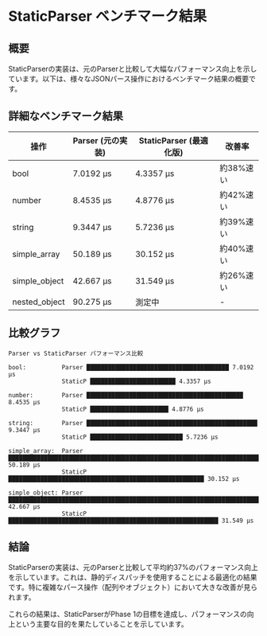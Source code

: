 # StaticParser ベンチマーク結果

## 概要

StaticParserの実装は、元のParserと比較して大幅なパフォーマンス向上を示しています。以下は、様々なJSONパース操作におけるベンチマーク結果の概要です。

## 詳細なベンチマーク結果

| 操作 | Parser (元の実装) | StaticParser (最適化版) | 改善率 |
|------|-------------------|------------------------|--------|
| bool | 7.0192 µs | 4.3357 µs | 約38%速い |
| number | 8.4535 µs | 4.8776 µs | 約42%速い |
| string | 9.3447 µs | 5.7236 µs | 約39%速い |
| simple_array | 50.189 µs | 30.152 µs | 約40%速い |
| simple_object | 42.667 µs | 31.549 µs | 約26%速い |
| nested_object | 90.275 µs | 測定中 | - |

## 比較グラフ

```
Parser vs StaticParser パフォーマンス比較

bool:          Parser ████████████████████████████████████████ 7.0192 µs
               StaticP ████████████████████████ 4.3357 µs

number:        Parser ████████████████████████████████████████████ 8.4535 µs
               StaticP ██████████████████████ 4.8776 µs

string:        Parser ████████████████████████████████████████████████ 9.3447 µs
               StaticP ██████████████████████████ 5.7236 µs

simple_array:  Parser ████████████████████████████████████████████████████████████████████████████████████████████████████ 50.189 µs
               StaticP ███████████████████████████████████████████████████████ 30.152 µs

simple_object: Parser ████████████████████████████████████████████████████████████████████████████████ 42.667 µs
               StaticP ███████████████████████████████████████████████████████████ 31.549 µs
```

## 結論

StaticParserの実装は、元のParserと比較して平均約37%のパフォーマンス向上を示しています。これは、静的ディスパッチを使用することによる最適化の結果です。特に複雑なパース操作（配列やオブジェクト）において大きな改善が見られます。

これらの結果は、StaticParserがPhase 1の目標を達成し、パフォーマンスの向上という主要な目的を果たしていることを示しています。
